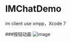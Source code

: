 # IMChatDemo
im client use xmpp，Xcode 7

###按钮动画
![image](https://github.com/FreeMind-LJ/IMChatDemo/blob/master/%E7%99%BB%E9%99%86.png)
